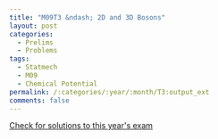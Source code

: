 ```yaml
---
title: "M09T3 &ndash; 2D and 3D Bosons"
layout: post
categories:
  - Prelims
  - Problems
tags:
  - Statmech
  - M09
  - Chemical Potential
permalink: /:categories/:year/:month/T3:output_ext
comments: false
---
```

<object data="2009M3T.pdf" type="application/pdf" width="100%" height="500"></object>
<div class="message"><a href='https://princetonprelim.com/prelim/23/'>Check for solutions to this year's exam</a></div>